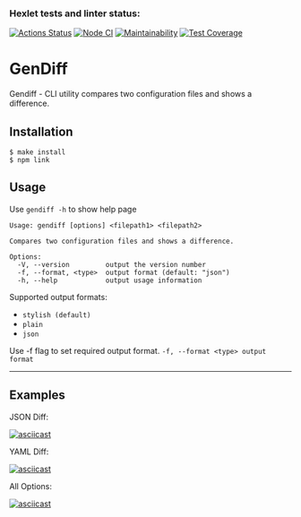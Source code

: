 ### Hexlet tests and linter status:
[![Actions Status](https://github.com/sxkote/frontend-project-46/workflows/hexlet-check/badge.svg)](https://github.com/sxkote/frontend-project-46/actions)
[![Node CI](https://github.com/sxkote/frontend-project-46/actions/workflows/node.js.yml/badge.svg)](https://github.com/sxkote/frontend-project-46/actions/workflows/node.js.yml)
[![Maintainability](https://api.codeclimate.com/v1/badges/da25c7f8d473aaf97b39/maintainability)](https://codeclimate.com/github/sxkote/frontend-project-46/maintainability) 
[![Test Coverage](https://api.codeclimate.com/v1/badges/da25c7f8d473aaf97b39/test_coverage)](https://codeclimate.com/github/sxkote/frontend-project-46/test_coverage)


# GenDiff

Gendiff - CLI utility compares two configuration files and shows a difference.

## Installation
```
$ make install
$ npm link
```

## Usage
Use `gendiff -h` to show help page
```
Usage: gendiff [options] <filepath1> <filepath2>

Compares two configuration files and shows a difference.

Options:
  -V, --version         output the version number
  -f, --format, <type>  output format (default: "json")
  -h, --help            output usage information
```

Supported output formats:

* `stylish (default)` 
* `plain`
* `json`

Use -f flag to set required output format. `-f, --format <type> output format`

----

## Examples

JSON Diff:

[![asciicast](https://asciinema.org/a/584569.svg)](https://asciinema.org/a/584569)

YAML Diff:

[![asciicast](https://asciinema.org/a/584570.svg)](https://asciinema.org/a/584570)

All Options:

[![asciicast](https://asciinema.org/a/584571.svg)](https://asciinema.org/a/584571)
